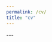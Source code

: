 ```yaml
---
permalink: /cv/
title: "cv"
---
```

<div id="adobe-dc-view" style="width: 800px;"></div>
<script src="https://documentservices.adobe.com/view-sdk/viewer.js"></script>
<script type="text/javascript">
	document.addEventListener("adobe_dc_view_sdk.ready", function(){ 
		var adobeDCView = new AdobeDC.View({clientId: "cf25c61dedf74e17a9708581b829188d", divId: "adobe-dc-view"});
		adobeDCView.previewFile({
			content:{location: {url: "https://Naici-Guo.github.io/assets/images/CV_Naici.pdf"}},
			metaData:{fileName: "CV_Naici.pdf"}
		}, {embedMode: "IN_LINE"});
	});
</script>
---
